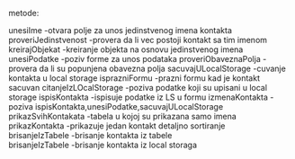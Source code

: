 metode:

unesiIme                -otvara polje za unos jedinstvenog imena kontakta
proveriJedinstvenost    -provera da li vec postoji kontakt sa tim imenom
kreirajObjekat          -kreiranje objekta na osnovu jedinstvenog imena
unesiPodatke            -poziv forme za unos podataka
proveriObaveznaPolja    -provera da li su popunjena obavezna polja
sacuvajULocalStorage    -cuvanje kontakta u local storage
isprazniFormu           -prazni formu kad je kontakt sacuvan
citanjeIzLOcalStorage   -poziva podatke koji su upisani u local storage
ispisKontakta           -ispisuje podatke iz LS u formu
izmenaKontakta          -poziva ispisKontakta,unesiPodatke,sacuvajULocalStorage
prikazSvihKontakata     -tabela u kojoj su prikazana samo imena
prikazKontakta          -prikazuje jedan kontakt detaljno
sortiranje    
brisanjeIzTabele        -brisanje kontakta iz tabele          
brisanjeIzTabele        -brisanje kontakta iz local storaga
